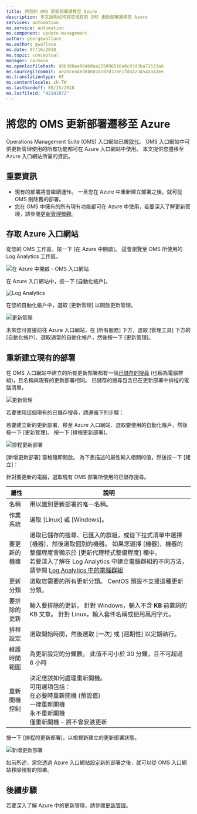 ```yaml
---
title: 將您的 OMS 更新部署遷移至 Azure
description: 本文說明如何將您現有的 OMS 更新部署遷移至 Azure
services: automation
ms.service: automation
ms.component: update-management
author: georgewallace
ms.author: gwallace
ms.date: 07/16/2018
ms.topic: conceptual
manager: carmonm
ms.openlocfilehash: d0b380aa6046daa235098516a8c93d3ba72533a6
ms.sourcegitcommit: 4ea0cea46d8b607acd7d128e1fd4a23454aa43ee
ms.translationtype: HT
ms.contentlocale: zh-TW
ms.lasthandoff: 08/15/2018
ms.locfileid: "42141072"
---
```

# <a name="migrate-your-oms-update-deployments-to-azure"></a>將您的 OMS 更新部署遷移至 Azure

Operations Management Suite (OMS) 入口網站已被[取代](../log-analytics/log-analytics-oms-portal-transition.md)。 OMS 入口網站中可供更新管理使用的所有功能都可在 Azure 入口網站中使用。 本文提供您遷移至 Azure 入口網站所需的資訊。

## <a name="key-information"></a>重要資訊

* 現有的部署將會繼續運作。 一旦您在 Azure 中重新建立部署之後，就可從 OMS 刪除舊的部署。
* 您在 OMS 中擁有的所有現有功能都可在 Azure 中使用，若要深入了解更新管理，請參閱[更新管理概觀](automation-update-management.md)。

## <a name="access-the-azure-portal"></a>存取 Azure 入口網站

從您的 OMS 工作區，按一下 [在 Azure 中開啟]。 這會瀏覽至 OMS 所使用的 Log Analytics 工作區。

![在 Azure 中開啟 - OMS 入口網站](media/migrate-oms-update-deployments/link-to-azure-portal.png)

在 Azure 入口網站中，按一下 [自動化帳戶]。

![Log Analytics](media/migrate-oms-update-deployments/log-analytics.png)

在您的自動化帳戶中，選取 [更新管理] 以開啟更新管理。

![更新管理](media/migrate-oms-update-deployments/azure-automation.png)

未來您可直接前往 Azure 入口網站，在 [所有服務] 下方，選取 [管理工具] 下方的 [自動化帳戶]、選取適當的自動化帳戶，然後按一下 [更新管理]。

## <a name="recreate-existing-deployments"></a>重新建立現有的部署

在 OMS 入口網站中建立的所有更新部署都有一個[已儲存的搜尋](../log-analytics/log-analytics-computer-groups.md) (也稱為電腦群組)，且名稱與現有的更新部署相同。 已儲存的搜尋包含已在更新部署中排程的電腦清單。

![更新管理](media/migrate-oms-update-deployments/oms-deployment.png)

若要使用這個現有的已儲存搜尋，請遵循下列步驟：

若要建立新的更新部署，移至 Azure 入口網站、選取要使用的自動化帳戶，然後按一下 [更新管理]。 按一下 [排程更新部署]。

![排程更新部署](media/migrate-oms-update-deployments/schedule-update-deployment.png)

[新增更新部署] 窗格隨即開啟。 為下表描述的屬性輸入相關的值，然後按一下 [建立]：

針對要更新的電腦，選取現有 OMS 部署所使用的已儲存搜尋。

| 屬性 | 說明 |
| --- | --- |
|名稱 |用以識別更新部署的唯一名稱。 |
|作業系統| 選取 [Linux] 或 [Windows]。|
|要更新的機器 |選取已儲存的搜尋、已匯入的群組，或從下拉式清單中選擇 [機器]，然後選取個別的機器。 如果您選擇 [機器]，機器的整備程度會顯示於 [更新代理程式整備程度] 欄中。</br> 若要深入了解在 Log Analytics 中建立電腦群組的不同方法，請參閱 [Log Analytics 中的電腦群組](../log-analytics/log-analytics-computer-groups.md) |
|更新分類|選取您需要的所有更新分類。 CentOS 預設不支援這種更新分類。|
|要排除的更新|輸入要排除的更新。 針對 Windows，輸入不含 **KB** 前置詞的 KB 文章。 針對 Linux，輸入套件名稱或使用萬用字元。  |
|排程設定|選取開始時間，然後選取 [一次] 或 [週期性] 以定期執行。|| 維護時間範圍 |為更新設定的分鐘數。 此值不可小於 30 分鐘，且不可超過 6 小時。 |
| 維護時間範圍 |為更新設定的分鐘數。 此值不可小於 30 分鐘，且不可超過 6 小時 |
| 重新開機控制| 決定應該如何處理重新開機。</br>可用選項包括：</br>在必要時重新開機 (預設值)</br>一律重新開機</br>永不重新開機</br>僅重新開機 - 將不會安裝更新|

按一下 [排程的更新部署]，以檢視新建立的更新部署狀態。

![新增更新部署](media/migrate-oms-update-deployments/new-update-deployment.png)

如前所述，當您透過 Azure 入口網站設定新的部署之後，就可以從 OMS 入口網站移除現有的部署。

## <a name="next-steps"></a>後續步驟

若要深入了解 Azure 中的更新管理，請參閱[更新管理](automation-update-management.md)。